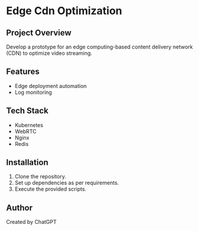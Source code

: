 # Edge Cdn Optimization

## Project Overview
Develop a prototype for an edge computing-based content delivery network (CDN) to optimize video streaming.

## Features
- Edge deployment automation
- Log monitoring

## Tech Stack
- Kubernetes
- WebRTC
- Nginx
- Redis

## Installation
1. Clone the repository.
2. Set up dependencies as per requirements.
3. Execute the provided scripts.

## Author
Created by ChatGPT
